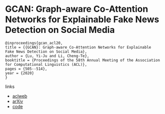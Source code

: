 # GCAN: Graph-aware Co-Attention Networks for Explainable Fake News Detection on Social Media

```
@inproceedings{gcan_acl20,
title = {{GCAN}: Graph-aware Co-Attention Networks for Explainable Fake News Detection on Social Media},
author = {Lu, Yi-Ju and Li, Cheng-Te},
booktitle = {Proceedings of the 58th Annual Meeting of the Association for Computational Linguistics (ACL)},
pages = {505--514},
year = {2020}
}
```

links
- [aclweb](https://www.aclweb.org/anthology/2020.acl-main.48/)
- [arXiv](https://arxiv.org/abs/2004.11648)
- [code](https://github.com/l852888/GCAN)
